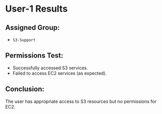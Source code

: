 # User-1 Results

## Assigned Group:
- `S3-Support`

## Permissions Test:
- Successfully accessed S3 services.
- Failed to access EC2 services (as expected).

## Conclusion:
The user has appropriate access to S3 resources but no permissions for EC2.
